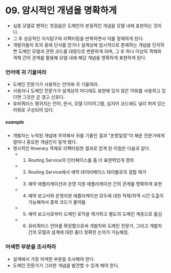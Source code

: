 # 09. 암시적인 개념을 명확하게
- 심층 모델로 향하는 첫걸음은 도메인의 본질적인 개념을 모델 내에 표현하는 것이다.
- 그 후 성공적인 지식탐구와 리팩터링을 반복하면서 이를 정제하게 된다.
- 개발자들이 토의 중에 단서를 얻거나 설계상에 암시적으로 존재하는 개념을 인지하면 도메인 모델과 관련 코드를 대량으로 변환하게 되며, 그 후 하나 이상의 객체와 객체 간의 관계를 활용해 모델 내에 해당 개념을 명확하게 표현하게 된다.

### 언어에 귀 기울여라
- 도메인 전문가가 사용하는 언어에 귀 기울여라. 
- 사용자나 도메인 전문가가 설계상의 어디에도 표현돼 있지 않은 어휘를 사용하고 있다면 그것은 곧 경고 신호다.
- 유비쿼터스 랭귀지는 언어, 문서, 모델 다이어그램, 심지어 코드에도 널리 퍼져 있는 어휘로 구성되어 있다.

##### example
- 개발자는 누락된 개념에 주의해서 귀를 기울인 결과 "운항일정"이 해운 전문가에게 얼마나 중요한 개념인지 알게 됐다.
- 명시적인 Itinerary 객체로 리팩터링한 결과로 얻게 된 이점은 다음과 같다.
  - 1. Routing Service의 인터페이스를 좀 더 표현력있게 정의
  - 2. Routing Service에서 예약 데이터베이스 테이블로의 결합 제거
  - 3. 예약 애플리케이션과 운영 지원 애플리케이션 간의 관계를 명확하게 표현
  - 4. 예약 보고서와 운영지원 애플리케이션 모두에 대한 적재/하역 시간 도출이 가능해져서 중복 코드가 줄어듦
  - 5. 예약 보고서로부터 도메인 로직을 제거하고 별도의 도메인 계층으로 옮김
  - 6. 유비쿼터스 언어를 확장함으로써 개발자와 도메인 전문가, 그리고 개발자 간의 모델과 설계에 대한 좀더 정확한 논의가 가능해짐.

### 어색한 부분을 조사하라
- 설계에서 가장 어색한 부분을 조사해야 한다.
- 도메인 전문가가 그러한 개념을 발견할 수 있게 해야 한다.
